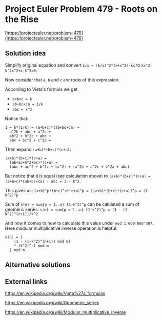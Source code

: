 # Project Euler Problem 479 - Roots on the Rise

[https://projecteuler.net/problem=479](https://projecteuler.net/problem=479)

## Solution idea

Simplify original equation and convert `1/x = (k/x)^2*(k+x^2)-kx` to `kx^3-k^2x^2+x-k^3=0`.

Now consider that `a`, `b` and `c` are roots of this expression.

According to Vieta's formula we get:
- `a+b+c = k`
- `ab+bc+ca = 1/k`
- `abc = k^2`

Notice that:
```
1 = k*(1/k) = (a+b+c)*(ab+bc+ca) = 
  a^2b + abc + a^2c + 
  ab^2 + b^2c + abc +
  abc + bc^2 + c^2a = 
```

Then expand `(a+b)*(b+c)*(c+a)`:

```
(a+b)*(b+c)*(c+a) = 
  (ab+ac+b^2+bc)*(c+a) = 
  (abc + ac^2 + b^2c + bc^2) + (a^2b + a^2c + b^2a + abc)
```

But notice that it is equal (see calculation above) to `(a+b)*(b+c)*(c+a) = (a+b+c)*(ab+bc+ca) - abc = 1 - k^2`.

This gives us: `(a+b)^p*(b+c)^p*(c+a)^p = [(a+b)*(b+c)*(c+a)]^p = (1-k^2)^p`

Sum of `s(n) = sum{p = 1..n} (1-k^2)^p` can be calulated a sum of geomeric series: `s(n) = sum{p = 1..n} (1-k^2)^p = (1 - (1-k^2)^(n+1))/k^2`

And now it comes to how to calculate this value under `mod 1'000'000'007`. Here modular multiplicative inverse operation is helpful:

```
s(n) = [
    (1 - (1-k^2)^(n+1)) mod m)
    * (k^2)^-1 mod m
  ] mod m
```

## Alternative solutions

## External links

https://en.wikipedia.org/wiki/Vieta%27s_formulas

https://en.wikipedia.org/wiki/Geometric_series

https://en.wikipedia.org/wiki/Modular_multiplicative_inverse